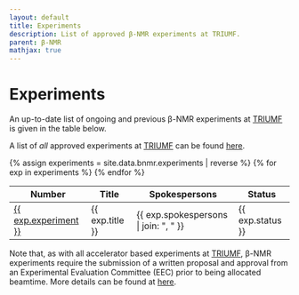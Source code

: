 ```yaml
---
layout: default
title: Experiments
description: List of approved β-NMR experiments at TRIUMF.
parent: β-NMR
mathjax: true
---
```


# Experiments

An up-to-date list of ongoing and previous β-NMR experiments at [TRIUMF] is
given in the table below.

A list of <i>all</i> approved experiments at [TRIUMF] can be found
[here](https://mis.triumf.ca/science/experiment/list.jsf?schedule=View+all&discipline=View+all&status=View+all).

<table>
   <thead>
      <th>Number</th>
      <th>Title</th>
      <th>Spokespersons</th>
      <th>Status</th>
   </thead>
   <tbody>
   {% assign experiments = site.data.bnmr.experiments | reverse %}
   {% for exp in experiments %}
   <tr>
      <td><a href="{{ exp.url }}">{{ exp.experiment }}</a></td>
      <td>{{ exp.title }}</td>
      <td>{{ exp.spokespersons | join: ", " }}</td>
      <td>{{ exp.status }}</td>
   </tr>
   {% endfor %}
   </tbody>
</table>

Note that, as with all accelerator based experiments at [TRIUMF], β-NMR
experiments require the submission of a written proposal and approval from an
Experimental Evaluation Committee (EEC) prior to being allocated beamtime.
More details can be found at
[here](https://www.triumf.ca/research-program/planning-experiments).

[TRIUMF]: https://www.triumf.ca/
